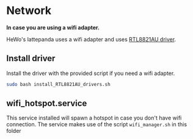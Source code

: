 # Network
**In case you are using a wifi adapter.**


HeWo's lattepanda uses a wifi adapter and uses [RTL8821AU driver](https://github.com/morrownr/8821au-20210708.git).

## Install driver
Install the driver with the provided script if you need a wifi adapter.
```bash
sudo bash install_RTL8821AU_drivers.sh
```

## wifi_hotspot.service
This service installed will spawn a hotspot in case you don't have wifi connection.
The service makes use of the script `wifi_manager.sh` in this folder